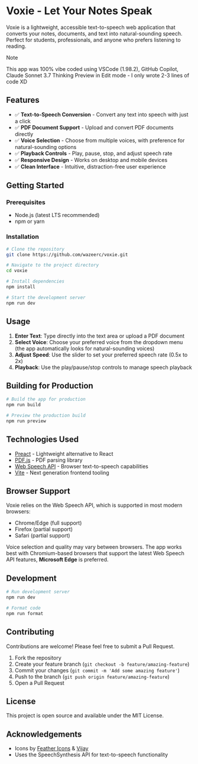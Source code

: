 # Voxie - Let Your Notes Speak

Voxie is a lightweight, accessible text-to-speech web application that converts your notes, documents, and text into natural-sounding speech. Perfect for students, professionals, and anyone who prefers listening to reading.

> [!NOTE]
> This app was 100% vibe coded using VSCode (1.98.2), GitHub Copilot, Claude Sonnet 3.7 Thinking Preview in Edit mode - I only wrote 2-3 lines of code XD

## Features

- ✅ **Text-to-Speech Conversion** - Convert any text into speech with just a click
- ✅ **PDF Document Support** - Upload and convert PDF documents directly
- ✅ **Voice Selection** - Choose from multiple voices, with preference for natural-sounding options
- ✅ **Playback Controls** - Play, pause, stop, and adjust speech rate
- ✅ **Responsive Design** - Works on desktop and mobile devices
- ✅ **Clean Interface** - Intuitive, distraction-free user experience

## Getting Started

### Prerequisites

- Node.js (latest LTS recommended)
- npm or yarn

### Installation

```bash
# Clone the repository
git clone https://github.com/wazeerc/voxie.git

# Navigate to the project directory
cd voxie

# Install dependencies
npm install

# Start the development server
npm run dev
```

## Usage

1. **Enter Text**: Type directly into the text area or upload a PDF document
2. **Select Voice**: Choose your preferred voice from the dropdown menu (the app automatically looks for natural-sounding voices)
3. **Adjust Speed**: Use the slider to set your preferred speech rate (0.5x to 2x)
4. **Playback**: Use the play/pause/stop controls to manage speech playback

## Building for Production

```bash
# Build the app for production
npm run build

# Preview the production build
npm run preview
```

## Technologies Used

- [Preact](https://preactjs.com/) - Lightweight alternative to React
- [PDF.js](https://mozilla.github.io/pdf.js/) - PDF parsing library
- [Web Speech API](https://developer.mozilla.org/en-US/docs/Web/API/Web_Speech_API) - Browser text-to-speech capabilities
- [Vite](https://vitejs.dev/) - Next generation frontend tooling

## Browser Support

Voxie relies on the Web Speech API, which is supported in most modern browsers:

- Chrome/Edge (full support)
- Firefox (partial support)
- Safari (partial support)

Voice selection and quality may vary between browsers. The app works best with Chromium-based browsers that support the latest Web Speech API features, **Microsoft Edge** is preferred.

## Development

```bash
# Run development server
npm run dev

# Format code
npm run format
```

## Contributing

Contributions are welcome! Please feel free to submit a Pull Request.

1. Fork the repository
2. Create your feature branch (`git checkout -b feature/amazing-feature`)
3. Commit your changes (`git commit -m 'Add some amazing feature'`)
4. Push to the branch (`git push origin feature/amazing-feature`)
5. Open a Pull Request

## License

This project is open source and available under the MIT License.

## Acknowledgements

- Icons by [Feather Icons](https://feathericons.com/) & [Vijay](https://3dicons.co/)
- Uses the SpeechSynthesis API for text-to-speech functionality

